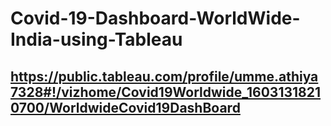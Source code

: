 # Covid-19-Dashboard-WorldWide-India-using-Tableau

<h2><a href="https://public.tableau.com/profile/umme.athiya7328#!/vizhome/Covid19Worldwide_16031318210700/WorldwideCovid19DashBoard">https://public.tableau.com/profile/umme.athiya7328#!/vizhome/Covid19Worldwide_16031318210700/WorldwideCovid19DashBoard</h2>

